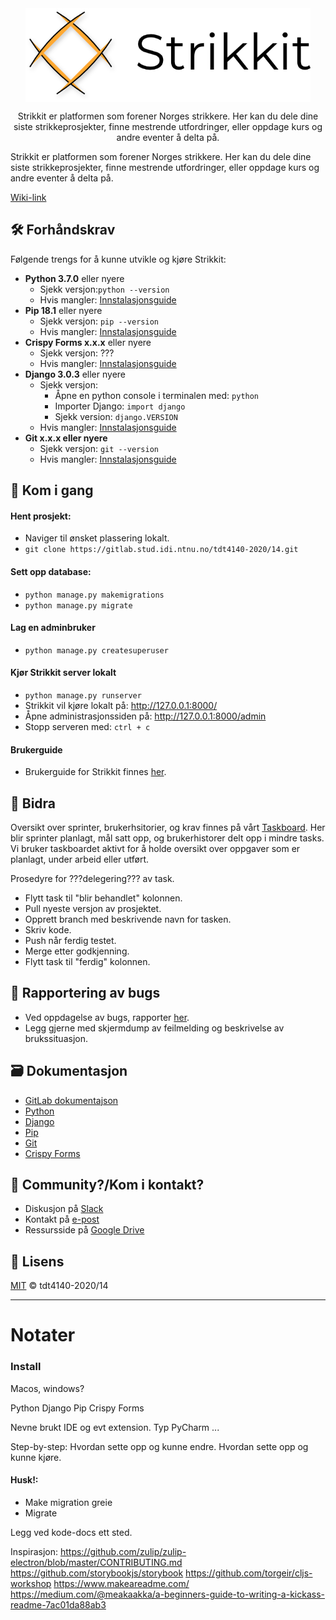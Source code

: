 <div align="center">
    <img src="/website/static/website/images/strikkit_med_tekst.png" align="center" height="150">
    <p align="center"> Strikkit er platformen som forener Norges strikkere. Her kan du dele dine siste strikkeprosjekter, finne mestrende utfordringer, eller oppdage kurs og andre eventer å delta på.</p>
</div>

Strikkit er platformen som forener Norges strikkere. Her kan du dele dine siste strikkeprosjekter, finne mestrende utfordringer, eller oppdage kurs og andre eventer å delta på.

[Wiki-link]()

## 🛠 Forhåndskrav

Følgende trengs for å kunne utvikle og kjøre Strikkit:

- **Python 3.7.0** eller nyere
    - Sjekk versjon:`python --version`
    - Hvis mangler: [Innstalasjonsguide](https://www.python.org/downloads/)
- **Pip 18.1** eller nyere
    - Sjekk versjon: `pip --version`
    - Hvis mangler: [Innstalasjonsguide](https://pypi.org/project/pip/)
- **Crispy Forms x.x.x** eller nyere
    - Sjekk versjon: ???
    - Hvis mangler: [Innstalasjonsguide](https://django-crispy-forms.readthedocs.io/en/latest/install.html) 
- **Django 3.0.3** eller nyere
    - Sjekk versjon:
        - Åpne en python console i terminalen med: `python`
        - Importer Django: `import django`
        - Sjekk version: `django.VERSION`
    - Hvis mangler: [Innstalasjonsguide](https://www.djangoproject.com/download/) 
- **Git x.x.x eller nyere**
    - Sjekk versjon: `git --version`
    - Hvis mangler: [Innstalasjonsguide](https://git-scm.com/downloads) 


## 🚀 Kom i gang

#### Hent prosjekt:
- Naviger til ønsket plassering lokalt.
- `git clone https://gitlab.stud.idi.ntnu.no/tdt4140-2020/14.git`
#### Sett opp database:
- `python manage.py makemigrations`
- `python manage.py migrate`
#### Lag en adminbruker
- `python manage.py createsuperuser`
#### Kjør Strikkit server lokalt
- `python manage.py runserver`
- Strikkit vil kjøre lokalt på: http://127.0.0.1:8000/
- Åpne administrasjonssiden på: http://127.0.0.1:8000/admin
- Stopp serveren med: `ctrl + c`
#### Brukerguide
- Brukerguide for Strikkit finnes [her]().


## 🤝 Bidra

Oversikt over sprinter, brukerhsitorier, og krav finnes på vårt [Taskboard](https://docs.google.com/spreadsheets/d/15qQ-gtJjxQj-VVuyxZlJJvFn6olqX0QQGfVPgQUNHMY/edit?usp=sharing). Her blir sprinter planlagt, mål satt opp, og brukerhistorer delt opp i mindre tasks. Vi bruker taskboardet aktivt for å holde oversikt over oppgaver som er planlagt, under arbeid eller utført.

Prosedyre for ???delegering??? av task.
- Flytt task til "blir behandlet" kolonnen.
- Pull nyeste versjon av prosjektet.
- Opprett branch med beskrivende navn for tasken.
- Skriv kode.
- Push når ferdig testet.
- Merge etter godkjenning.
- Flytt task til "ferdig" kolonnen.


## 🐞 Rapportering av bugs

- Ved oppdagelse av bugs, rapporter [her](mailto:eivind.dovland@gmail.com).
- Legg gjerne med skjermdump av feilmelding og beskrivelse av brukssituasjon.

## 🗃 Dokumentasjon

- [GitLab dokumentajson]()
- [Python](https://docs.python.org/3/)
- [Django](https://docs.djangoproject.com/en/3.0/)
- [Pip](https://pip.pypa.io/en/stable/)
- [Git](https://git-scm.com/doc)
- [Crispy Forms](https://django-crispy-forms.readthedocs.io/en/latest/#)


## 👥 Community?/Kom i kontakt?

- Diskusjon på [Slack](https://join.slack.com/t/tdt4140progra-qcl9717/shared_invite/zt-dd8adjty-c8auLq9xqrPlg4GmfkdHkg)
- Kontakt på [e-post](mailto:eivind.dovland@gmail.com)
- Ressursside på [Google Drive](https://drive.google.com/drive/folders/1t935WvVLRR06sRqwpEmIcmaG9hHxzESI?usp=sharing)


## 📝 Lisens

[MIT](https://gitlab.stud.idi.ntnu.no/tdt4140-2020/14/-/blob/master/LICENSE) © tdt4140-2020/14



---

# Notater

### Install

Macos, windows?

Python
Django
Pip
Crispy Forms


Nevne brukt IDE og evt extension. Typ PyCharm ...

Step-by-step:
Hvordan sette opp og kunne endre.
Hvordan sette opp og kunne kjøre.

#### Husk!:
- Make migration greie
- Migrate

Legg ved kode-docs ett sted.



Inspirasjon:
https://github.com/zulip/zulip-electron/blob/master/CONTRIBUTING.md
https://github.com/storybookjs/storybook
https://github.com/torgeir/cljs-workshop
https://www.makeareadme.com/
https://medium.com/@meakaakka/a-beginners-guide-to-writing-a-kickass-readme-7ac01da88ab3